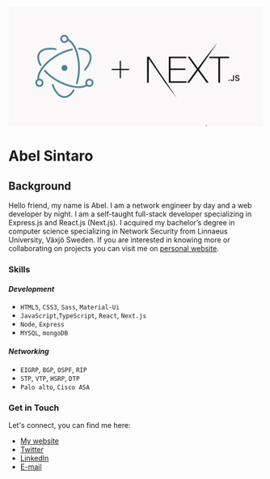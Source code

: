 ![Cover Photo](./Assets/next+react.jpeg)

# Abel Sintaro

## Background

Hello friend, my name is Abel. I am a network engineer by day and a web developer by night. I am a self-taught full-stack developer specializing in Express.js and React.js (Next.js). I acquired my bachelor’s degree in computer science specializing in Network Security from Linnaeus University, Växjö Sweden. If you are interested in knowing more or collaborating on projects you can visit me on [personal website](https://www.abel-sintaro.tech).

### Skills

#### _Development_

- `HTML5`, `CSS3`, `Sass`, `Material-Ui`
- `JavaScript`,`TypeScript`, `React`, `Next.js`
- `Node`, `Express`
- `MYSQL`, `mongoDB`

#### _Networking_

- `EIGRP`, `BGP`, `OSPF`, `RIP`
- `STP`, `VTP`, `HSRP`, `DTP`
- `Palo alto`, `Cisco ASA`

### Get in Touch

Let's connect, you can find me here:

- [My website](https://www.abel-sintaro.tech)
- [Twitter](https://twitter/AbelSintaro)
- [LinkedIn](https://www.linkedin.com/in/abel-sintaro/)
- [E-mail](mailto:hi@abel-sintaro.tech)
